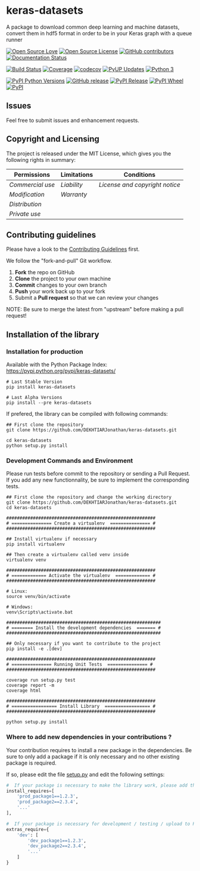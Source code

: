 # keras-datasets

A package to download common deep learning and machine datasets, convert them in hdf5 format in order to be in your Keras graph with a queue runner

[![Open Source Love](https://badges.frapsoft.com/os/v2/open-source.svg?v=103)](https://opensource.org/licenses/MIT/)
[![Open Source License](https://img.shields.io/github/license/DEKHTIARJonathan/keras-datasets.svg)](https://github.com/DEKHTIARJonathan/keras-datasets/releases)
[![GitHub contributors](https://img.shields.io/github/contributors/DEKHTIARJonathan/keras-datasets.svg)](https://github.com/DEKHTIARJonathan/keras-datasets)
[![Documentation Status](https://img.shields.io/badge/docs-latest-brightgreen.svg?style=flat&maxAge=86400&label=documentation)](http://keras-datasets.readthedocs.io/en/latest/?badge=latest)

[![Build Status](https://travis-ci.org/DEKHTIARJonathan/keras-datasets.svg?branch=master)](https://travis-ci.org/DEKHTIARJonathan/keras-datasets)
[![Coverage](https://coveralls.io/repos/github/DEKHTIARJonathan/keras-datasets/badge.svg?branch=master)](https://coveralls.io/github/DEKHTIARJonathan/keras-datasets?branch=master)
[![codecov](https://codecov.io/gh/DEKHTIARJonathan/keras-datasets/branch/master/graph/badge.svg)](https://codecov.io/gh/DEKHTIARJonathan/keras-datasets)
[![PyUP Updates](https://pyup.io/repos/github/DEKHTIARJonathan/keras-datasets/shield.svg)](https://pyup.io/repos/github/DEKHTIARJonathan/keras-datasets/)
[![Python 3](https://pyup.io/repos/github/DEKHTIARJonathan/keras-datasets/python-3-shield.svg)](https://pyup.io/repos/github/DEKHTIARJonathan/keras-datasets/)

[![PyPI Python Versions](https://img.shields.io/pypi/pyversions/keras-datasets.svg)](https://pypi.python.org/pypi/keras-datasets/)
[![GitHub release](https://img.shields.io/github/release/DEKHTIARJonathan/keras-datasets.svg?label=github-release)](https://github.com/DEKHTIARJonathan/keras-datasets/releases)
[![PyPI Release](https://img.shields.io/pypi/v/keras-datasets.svg?label=pypi-release)](https://pypi.python.org/pypi/keras-datasets/)
[![PyPI Wheel](https://img.shields.io/pypi/wheel/keras-datasets.svg)](https://pypi.python.org/pypi/keras-datasets/)
[![PyPI](https://img.shields.io/pypi/status/keras-datasets.svg?label=pypi-status)](https://pypi.python.org/pypi/keras-datasets/)

## Issues

Feel free to submit issues and enhancement requests.

## Copyright and Licensing

The project is released under the MIT License, which gives you the following rights in summary:

|**Permissions**  |**Limitations**|**Conditions**                 |
|---------------- |-------------- |------------------------------ |
|*Commercial use* |*Liability*    |*License and copyright notice* |
|*Modification*   |*Warranty*     |                               |
|*Distribution*   |               |                               |
|*Private use*    |               |                               |

## Contributing guidelines

Please have a look to the [Contributing Guidelines](CONTRIBUTING.md) first.

We follow the "fork-and-pull" Git workflow.

1. **Fork** the repo on GitHub
2. **Clone** the project to your own machine
3. **Commit** changes to your own branch
4. **Push** your work back up to your fork
5. Submit a **Pull request** so that we can review your changes

NOTE: Be sure to merge the latest from "upstream" before making a pull request!

## Installation of the library

### Installation for production

Available with the Python Package Index: <https://pypi.python.org/pypi/keras-datasets/>

```shell
# Last Stable Version
pip install keras-datasets

# Last Alpha Versions
pip install --pre keras-datasets
```

If prefered, the library can be compiled with following commands:

```shell
## First clone the repository
git clone https://github.com/DEKHTIARJonathan/keras-datasets.git

cd keras-datasets
python setup.py install
```
### Development Commands and Environment

Please run tests before commit to the repository or sending a Pull Request.<br>
If you add any new functionnality, be sure to implement the corresponding tests.

```shell
## First clone the repository and change the working directory
git clone https://github.com/DEKHTIARJonathan/keras-datasets.git
cd keras-datasets

########################################################
# =============== Create a virtualenv  =============== #
########################################################

## Install virtualenv if necessary
pip install virtualenv

## Then create a virtualenv called venv inside
virtualenv venv

########################################################
# ============= Activate the virtualenv  ============= #
########################################################

# Linux:
source venv/bin/activate

# Windows:
venv\Scripts\activate.bat

##########################################################
# ======== Install the development dependencies  ======= #
##########################################################

## Only necessary if you want to contribute to the project
pip install -e .[dev]

########################################################
# =============== Running Unit Tests  =============== #
########################################################

coverage run setup.py test
coverage report -m
coverage html

########################################################
# ================= Install Library  ================= #
########################################################

python setup.py install
```

### Where to add new dependencies in your contributions ?
Your contribution requires to install a new package in the dependencies. Be sure to only add a package if it is only necessary and no other existing package is required.

If so, please edit the file [setup.py](setup.py) and edit the following settings:

```python
#  If your package is necessary to make the library work, please add the package here:
install_requires=[
    'prod_package1==1.2.3',
    'prod_package2==2.3.4',
    '...'
],

#  If your package is necessary for development / testing / upload to PyPI but not for the production version, please add the package here:
extras_require={
    'dev': [
        'dev_package1==1.2.3',
        'dev_package2==2.3.4',
        '...'
    ]
}
```
